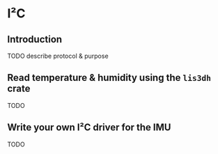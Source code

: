 # I²C

## Introduction

TODO describe protocol & purpose

## Read temperature & humidity using the `lis3dh` crate

TODO

## Write your own I²C driver for the IMU

TODO

